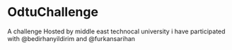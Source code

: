 # OdtuChallenge


A challenge Hosted by middle east technocal university
i have participated with @bedirhanyildirim and @furkansarihan
